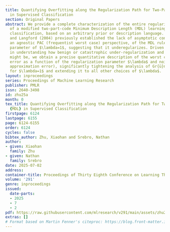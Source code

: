 ```yaml
---
title: Quantifying Overfitting along the Regularization Path for Two-Part-Code MDL
  in Supervised Classification
section: Original Papers
abstract: We provide a complete characterization of the entire regularization curve
  of a modified two-part-code Minimum Description Length (MDL) learning rule for binary
  classification, based on an arbitrary prior or description language. Gr{ü}nwald
  and Langford (2004) previously established the lack of asymptotic consistency, from
  an agnostic PAC (frequentist worst case) perspective, of the MDL rule with a penalty
  parameter of $\lambda=1$, suggesting that it underegularizes. Driven by interest
  in understanding how benign or catastrophic under-regularization and overfitting
  might be, we obtain a precise quantitative description of the worst case limiting
  error as a function of the regularization parameter $\lambda$ and noise level (or
  approximation error), significantly tightening the analysis of Gr{ü}nwald and Langford
  for $\lambda=1$ and extending it to all other choices of $\lambda$.
layout: inproceedings
series: Proceedings of Machine Learning Research
publisher: PMLR
issn: 2640-3498
id: zhu25a
month: 0
tex_title: Quantifying Overfitting along the Regularization Path for Two-Part-Code
  {MDL} in Supervised Classification
firstpage: 6124
lastpage: 6155
page: 6124-6155
order: 6124
cycles: false
bibtex_author: Zhu, Xiaohan and Srebro, Nathan
author:
- given: Xiaohan
  family: Zhu
- given: Nathan
  family: Srebro
date: 2025-07-02
address:
container-title: Proceedings of Thirty Eighth Conference on Learning Theory
volume: '291'
genre: inproceedings
issued:
  date-parts:
  - 2025
  - 7
  - 2
pdf: https://raw.githubusercontent.com/mlresearch/v291/main/assets/zhu25a/zhu25a.pdf
extras: []
# Format based on Martin Fenner's citeproc: https://blog.front-matter.io/posts/citeproc-yaml-for-bibliographies/
---
```


